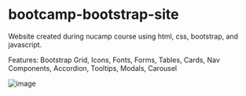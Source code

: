 # bootcamp-bootstrap-site

Website created during nucamp course using html, css, bootstrap, and javascript. 

Features: Bootstrap Grid, Icons, Fonts, Forms, Tables, Cards, Nav Components, Accordion, Tooltips, Modals, Carousel

![image](https://user-images.githubusercontent.com/104472430/181128739-1f9df853-74b0-4bb7-a0c9-58b76e90dd40.png)
